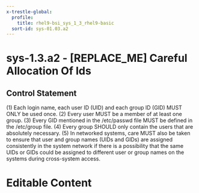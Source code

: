 ```yaml
---
x-trestle-global:
  profile:
    title: rhel9-bsi_sys_1_3_rhel9-basic
  sort-id: sys-01.03.a2
---
```


# sys-1.3.a2 - \[REPLACE_ME\] Careful Allocation Of Ids

## Control Statement

(1) Each login name, each user ID (UID) and each group ID (GID) MUST ONLY be used once.
(2) Every user MUST be a member of at least one group. (3) Every GID mentioned in the /etc/passwd
file MUST be defined in the /etc/group file. (4) Every group SHOULD only contain the users that
are absolutely necessary. (5) In networked systems, care MUST also be taken to ensure that user
and group names (UIDs and GIDs) are assigned consistently in the system network if there is a
possibility that the same UIDs or GIDs could be assigned to different user or group names on
the systems during cross-system access.

# Editable Content

<!-- Make additions and edits below -->
<!-- The above represents the contents of the control as received by the profile, prior to additions. -->
<!-- If the profile makes additions to the control, they will appear below. -->
<!-- The above markdown may not be edited but you may edit the content below, and/or introduce new additions to be made by the profile. -->
<!-- If there is a yaml header at the top, parameter values may be edited. Use --set-parameters to incorporate the changes during assembly. -->
<!-- The content here will then replace what is in the profile for this control, after running profile-assemble. -->
<!-- The current profile has no added parts for this control, but you may add new ones here. -->
<!-- Each addition must have a heading either of the form ## Control my_addition_name -->
<!-- or ## Part a. (where the a. refers to one of the control statement labels.) -->
<!-- "## Control" parts are new parts added after the statement part. -->
<!-- "## Part" parts are new parts added into the top-level statement part with that label. -->
<!-- Subparts may be added with nested hash levels of the form ### My Subpart Name -->
<!-- underneath the parent ## Control or ## Part being added -->
<!-- See https://oscal-compass.github.io/compliance-trestle/tutorials/ssp_profile_catalog_authoring/ssp_profile_catalog_authoring for guidance. -->
